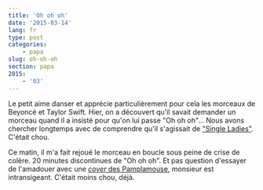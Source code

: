 ```yaml
---
title: 'Oh oh oh'
date: '2015-03-14'
lang: fr
type: post
categories:
    - papa
slug: oh-oh-oh
section: papa
2015:
    - '03'
---
```


Le petit aime danser et apprécie particulièrement pour cela les morceaux de Beyoncé et Taylor Swift. Hier, on a découvert qu'il savait demander un morceau quand il a insisté pour qu'on lui passe "Oh oh oh"... Nous avons chercher longtemps avec de comprendre qu'il s'agissait de ["Single Ladies"](https://www.youtube.com/watch?v=4m1EFMoRFvY). C'était chou.

Ce matin, il m'a fait rejoué le morceau en boucle sous peine de crise de colère. 20 minutes discontinues de "Oh oh oh". Et pas question d'essayer de l'amadouer avec une [_cover_ des Pamplamouse](https://www.youtube.com/watch?v=oIr8-f2OWhs), monsieur est intransigeant. C'était moins chou, déjà.
